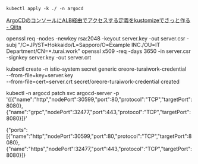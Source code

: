 ```
kubectl apply -k ./ -n argocd
``` 


[ArgoCDのコンソールにALB経由でアクセスする定義をkustomizeでさっと作る - Qiita](https://qiita.com/Ichi0124/items/bc37ad6f4aad9c3b9360)


openssl req -nodes -newkey rsa:2048 -keyout server.key -out server.csr -subj "/C=JP/ST=Hokkaido/L=Sapporo/O=Example INC./OU=IT Department/CN=*.turai.work"
openssl x509 -req -days 3650 -in server.csr -signkey server.key -out server.crt

kubectl create -n istio-system secret generic oreore-turaiwork-credential \
  --from-file=key=server.key \
  --from-file=cert=server.crt
secret/oreore-turaiwork-credential created


kubectl -n argocd patch svc argocd-server -p '{[{"name":"http","nodePort":30599,"port":80,"protocol":"TCP","targetPort":8080},{"name":"grpc","nodePort":32477,"port":443,"protocol":"TCP","targetPort":8080}]}'


{"ports":[{"name":"http","nodePort":30599,"port":80,"protocol":"TCP","targetPort":8080},{"name":"https","nodePort":32477,"port":443,"protocol":"TCP","targetPort":8080}]}
